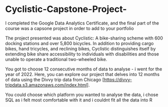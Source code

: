 # Cyclistic-Capstone-Project-
I completed the Google Data Analytics Certificate, and the final part of the course was a capsone project in order to add to your portfolio

The project presented was about Cyclistic: A bike-sharing scheme with 600 docking stations and over 5,800 bicycles. In addition to providing cargo bikes, hand tricycles, and reclining bikes, Cyclistic distinguishes itself by extending bike share accessibility to individuals with disabilities and those unable to operate a traditional two-wheeled bike.

You got to choose 12 consecutive months of data to analyse - i went for the year of 2022. Here, you can explore our project that delves into 12 months of data using the Divvy trip data from Chicago [https://divvy-tripdata.s3.amazonaws.com/index.html].

You could choose which platform you wanted to analyse the data, i chose SQL as i felt most comfortable with it and i couldnt fit all the data into R
